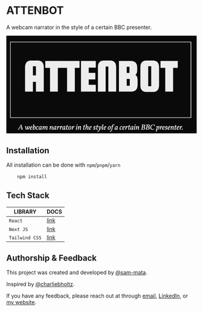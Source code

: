 # ATTENBOT
A webcam narrator in the style of a certain BBC presenter.

![Logo](Project-Logo.png)
    
## Installation

All installation can be done with `npm`/`pnpm`/`yarn`

```bash
    npm install
```

## Tech Stack

| **LIBRARY**    | **DOCS**                                                               |
|----------------|------------------------------------------------------------------------|
| `React`        | [link](https://www.rdocumentation.org/packages/shiny/versions/1.8.1.1) |
| `Next JS`      | [link](https://rstudio.github.io/shinydashboard/index.html)            |
| `Tailwind CSS` | [link](https://www.rdocumentation.org/packages/dplyr/versions/1.0.10)  |

## Authorship & Feedback
This project was created and developed by [@sam-mata](https://github.com/sam-mata).

Inspired by [@charliebholtz](https://x.com/charliebholtz/status/1724815159590293764).

If you have any feedback, please reach out at through [email](mailto:sammatanz@gmail.com), [LinkedIn](https://www.linkedin.com/in/sam-mata/), or [my website](https://sammatanz.com).
